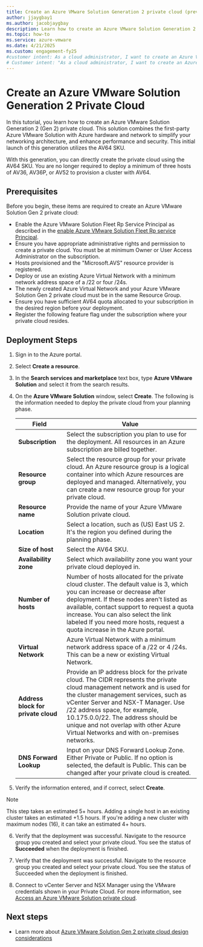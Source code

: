 ```yaml
---
title: Create an Azure VMware Solution Generation 2 private cloud (preview)
author: jjaygbay1
ms.author: jacobjaygbay
description: Learn how to create an Azure VMware Solution Generation 2 Private Cloud to apply Azure's infrastructure and VMware expertise effectively.
ms.topic: how-to
ms.service: azure-vmware
ms.date: 4/21/2025
ms.custom: engagement-fy25
#customer intent: As a cloud administrator, I want to create an Azure VMware Solution Generation 2 Private Cloud so that I can leverage Azure's infrastructure and VMware expertise.
# Customer intent: "As a cloud administrator, I want to create an Azure VMware Solution Generation 2 private cloud so that I can efficiently utilize Azure's infrastructure and VMware capabilities to enhance network performance and security."
---
```


# Create an Azure VMware Solution Generation 2 Private Cloud

In this tutorial, you learn how to create an Azure VMware Solution Generation 2 (Gen 2) private cloud. This solution combines the first-party Azure VMware Solution with Azure hardware and network to simplify your networking architecture, and enhance performance and security. This initial launch of this generation utilizes the AV64 SKU.

With this generation, you can directly create the private cloud using the AV64 SKU. You are no longer required to deploy a minimum of three hosts of AV36, AV36P, or AV52 to provision a cluster with AV64.

## Prerequisites

Before you begin, these items are required to create an Azure VMware Solution Gen 2 private cloud:

- Enable the Azure VMware Solution Fleet Rp Service Principal as described in the [enable Azure VMware Solution Fleet Rp service Principal](native-first-party-principle-security.md).
- Ensure you have appropriate administrative rights and permission to create a private cloud. You must be at minimum Owner or User Access Administrator on the subscription.
- Hosts provisioned and the "Microsoft.AVS" resource provider is registered.
- Deploy or use an existing Azure Virtual Network with a minimum network address space of a /22 or four /24s.
- The newly created Azure Virtual Network and your Azure VMware Solution Gen 2 private cloud must be in the same Resource Group.
- Ensure you have sufficient AV64 quota allocated to your subscription in the desired region before your deployment. 
- Register the following feature flag under the subscription where your private cloud resides. 

## Deployment Steps

1. Sign in to the Azure portal.

2. Select **Create a resource**.

3. In the **Search services and marketplace** text box, type **Azure VMware Solution** and select it from the search results.

4. On the **Azure VMware Solution** window, select **Create**. The following is the information needed to deploy the private cloud from your planning phase.
 
   | Field                       | Value                                                                                                           |
   |-----------------------------|-----------------------------------------------------------------------------------------------------------------|
   | **Subscription**            | Select the subscription you plan to use for the deployment. All resources in an Azure subscription are billed together. |
   | **Resource group**          | Select the resource group for your private cloud. An Azure resource group is a logical container into which Azure resources are deployed and managed. Alternatively, you can create a new resource group for your private cloud. |
   | **Resource name**           | Provide the name of your Azure VMware Solution private cloud.                                                   |
   | **Location**                | Select a location, such as (US) East US 2. It's the region you defined during the planning phase.               |
   |**Size of host**            | Select the AV64 SKU.                                                                                            |
   |**Availability zone**       | Select which availability zone you want your private cloud deployed in.                                         |
   |**Number of hosts**         | Number of hosts allocated for the private cloud cluster. The default value is 3, which you can increase or decrease after deployment. If these nodes aren't listed as available, contact support to request a quota increase. You can also select the link labeled If you need more hosts, request a quota increase in the Azure portal. |
   |**Virtual Network**         | Azure Virtual Network with a minimum network address space of a /22 or 4 /24s. This can be a new or existing Virtual Network. |
   |**Address block for private cloud** | Provide an IP address block for the private cloud. The CIDR represents the private cloud management network and is used for the cluster management services, such as vCenter Server and NSX-T Manager. Use /22 address space, for example, 10.175.0.0/22. The address should be unique and not overlap with other Azure Virtual Networks and with on-premises networks. |
   |**DNS Forward Lookup**      | Input on your DNS Forward Lookup Zone. Either Private or Public. If no option is selected, the default is Public. This can be changed after your private cloud is created. |
   
5. Verify the information entered, and if correct, select **Create**.

> [!NOTE]
> This step takes an estimated 5+ hours. Adding a single host in an existing cluster takes an estimated +1.5 hours. If you're adding a new cluster with maximum nodes (16), it can take an estimated 4+ hours.

6. Verify that the deployment was successful. Navigate to the resource group you created and select your private cloud. You see the status of **Succeeded** when the deployment is finished.

6. Verify that the deployment was successful. Navigate to the resource group you created and select your private cloud. You see the status of Succeeded when the deployment is finished.
    
7. Connect to vCenter Server and NSX Manager using the VMware credentials shown in your Private Cloud. For more information, see [Access an Azure VMware Solution private cloud](tutorial-access-private-cloud.md). 

## Next steps
  
- Learn more about [Azure VMware Solution Gen 2 private cloud design considerations](native-network-design-consideration.md)
